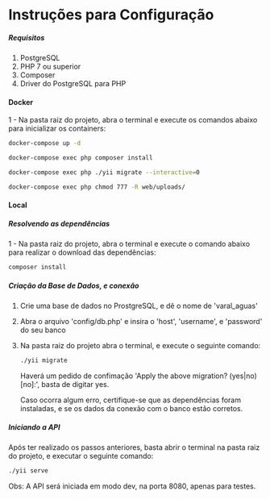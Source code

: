 # Instruções para Configuração

##### Requisitos

1. PostgreSQL
2. PHP 7 ou superior
3. Composer
4. Driver do PostgreSQL para PHP



#### Docker

1 - Na pasta raiz do projeto, abra o terminal e execute os comandos abaixo para inicializar os containers:

```bash
docker-compose up -d
```

```bash
docker-compose exec php composer install
```

```bash
docker-compose exec php ./yii migrate --interactive=0
```

```bash
docker-compose exec php chmod 777 -R web/uploads/
```



#### Local

##### Resolvendo as dependências

1 - Na pasta raiz do projeto, abra o terminal e execute o comando abaixo para realizar o download das dependências:

```bash
composer install
```

##### Criação da Base de Dados, e conexão

1. Crie uma base de dados no ProstgreSQL, e dê o nome de 'varal_aguas'

2. Abra o arquivo 'config/db.php' e insira o 'host', 'username', e 'password' do seu banco

3. Na pasta raiz do projeto abra o terminal, e execute o seguinte comando: 

   ```bash
   ./yii migrate
   ```

   Haverá um pedido de confimação 'Apply the above migration? (yes|no) [no]:', basta de digitar yes.

   Caso ocorra algum erro, certifique-se que as dependências foram instaladas, e se os dados da conexão com o banco estão corretos.

##### Iniciando a API

Após ter realizado os passos anteriores, basta abrir o terminal na pasta raiz do projeto, e executar o seguinte comando:

```bash
./yii serve
```

Obs: A API será iniciada em modo dev, na porta 8080, apenas para testes.
